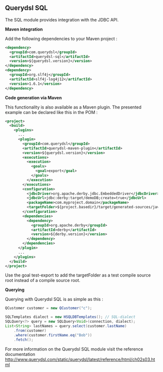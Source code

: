 ## Querydsl SQL

The SQL module provides integration with the JDBC API.

**Maven integration**

 Add the following dependencies to your Maven project :

```XML
<dependency>
  <groupId>com.querydsl</groupId>
  <artifactId>querydsl-sql</artifactId>
  <version>${querydsl.version}</version>
</dependency>
<dependency>
  <groupId>org.slf4j</groupId>
  <artifactId>slf4j-log4j12</artifactId>
  <version>1.6.1</version>
</dependency>
```

**Code generation via Maven**

This functionality is also available as a Maven plugin. The presented example can be declared like this in the POM :

```XML
<project>
  <build>
    <plugins>
      ...
      <plugin>
        <groupId>com.querydsl</groupId>
        <artifactId>querydsl-maven-plugin</artifactId>
        <version>${querydsl.version}</version>
        <executions>
          <execution>
            <goals>
              <goal>export</goal>
            </goals>
          </execution>
        </executions>
        <configuration>
          <jdbcDriver>org.apache.derby.jdbc.EmbeddedDriver</jdbcDriver>
          <jdbcUrl>jdbc:derby:target/demoDB;create=true</jdbcUrl>
          <packageName>com.myproject.domain</packageName>
          <targetFolder>${project.basedir}/target/generated-sources/java</targetFolder>
        </configuration>
        <dependencies>
          <dependency>
            <groupId>org.apache.derby</groupId>
            <artifactId>derby</artifactId>
            <version>${derby.version}</version>
          </dependency>
        </dependencies>
      </plugin>
      ...
    </plugins>
  </build>
</project>
```

Use the goal test-export to add the targetFolder as a test compile source root instead of a compile source root.

**Querying**

Querying with Querydsl SQL is as simple as this :

```JAVA 
QCustomer customer = new QCustomer("c");

SQLTemplates dialect = new HSQLDBTemplates(); // SQL-dialect
SQLQuery<?> query = new SQLQuery<Void>(connection, dialect);
List<String> lastNames = query.select(customer.lastName)
    .from(customer)
    .where(customer.firstName.eq("Bob"))
    .fetch();
```
For more information on the Querydsl SQL module visit the reference documentation http://www.querydsl.com/static/querydsl/latest/reference/html/ch02s03.html
